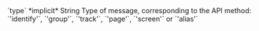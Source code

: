 <tr>
  <td>`type` *implicit*</td>
  <td>String</td>
  <td>Type of message, corresponding to the API method: `'identify'`, `'group'`, `'track'`, `'page'`, `'screen'` or `'alias'`</td>
</tr>